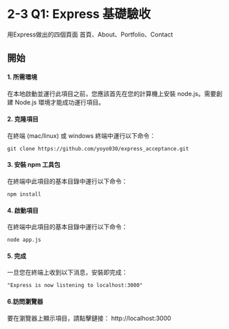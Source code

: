 #  2-3 Q1: Express 基礎驗收

用Express做出的四個頁面
首頁、About、Portfolio、Contact


## 開始

####  1. 所需環境
在本地啟動並運行此項目之前，您應該首先在您的計算機上安裝 node.js。需要創建 Node.js 環境才能成功運行項目。


####  2. 克隆項目
在終端 (mac/linux) 或 windows 終端中運行以下命令：
```
git clone https://github.com/yoyo030/express_acceptance.git
```

####  3. 安裝 npm 工具包
在終端中此項目的基本目錄中運行以下命令：
```
npm install
```

####  4. 啟動項目
在終端中此項目的基本目錄中運行以下命令：
```
node app.js
```

####  5. 完成
一旦您在終端上收到以下消息，安裝即完成：
```
"Express is now listening to localhost:3000"
```

####  6.訪問瀏覽器
要在瀏覽器上顯示項目，請點擊鏈接：
http://localhost:3000